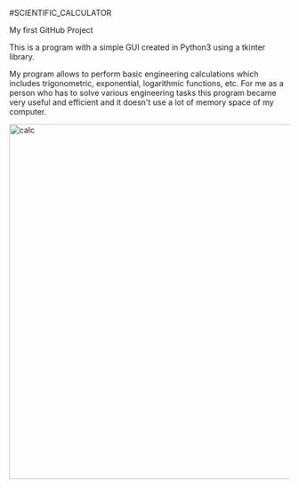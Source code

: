 #SCIENTIFIC_CALCULATOR

My first GitHub Project

This is a program with a simple GUI created in Python3 using a tkinter library.

My program allows to perform basic engineering calculations which includes trigonometric, exponential, logarithmic functions, etc.
For me as a person who has to solve various engineering tasks this program became very useful and efficient and it doesn't use a lot of memory space of my computer.


<img width="639" alt="calc" src="https://user-images.githubusercontent.com/61244643/100527356-d0f1ca00-319f-11eb-8c70-40565ad70a7f.png">


